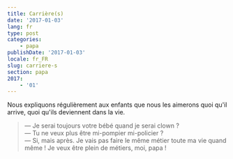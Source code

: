 ```yaml
---
title: Carrière(s)
date: '2017-01-03'
lang: fr
type: post
categories:
    - papa
publishDate: '2017-01-03'
locale: fr_FR
slug: carriere-s
section: papa
2017:
    - '01'
---
```


Nous expliquons régulièrement aux enfants que nous les aimerons quoi qu'il arrive, quoi qu'ils deviennent dans la vie.

<!--more-->

> — Je serai toujours votre bébé quand je serai clown ?  
> — Tu ne veux plus être mi-pompier mi-policier ?  
> — Si, mais après. Je vais pas faire le même métier toute ma vie quand même ! Je veux être plein de métiers, moi, papa !